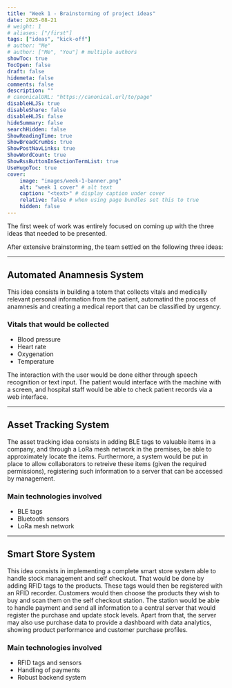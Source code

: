 ```yaml
---
title: "Week 1 - Brainstorming of project ideas"
date: 2025-08-21
# weight: 1
# aliases: ["/first"]
tags: ["ideas", "kick-off"]
# author: "Me"
# author: ["Me", "You"] # multiple authors
showToc: true
TocOpen: false
draft: false
hidemeta: false
comments: false
description: ""
# canonicalURL: "https://canonical.url/to/page"
disableHLJS: true
disableShare: false
disableHLJS: false
hideSummary: false
searchHidden: false
ShowReadingTime: true
ShowBreadCrumbs: true
ShowPostNavLinks: true
ShowWordCount: true
ShowRssButtonInSectionTermList: true
UseHugoToc: true
cover:
    image: "images/week-1-banner.png"
    alt: "week 1 cover" # alt text
    caption: "<text>" # display caption under cover
    relative: false # when using page bundles set this to true
    hidden: false
---
```


The first week of work was entirely focused on coming up with the three ideas that needed to be presented.

After extensive brainstorming, the team settled on the following three ideas:

---

## Automated Anamnesis System
This idea consists in building a totem that collects vitals and medically relevant personal information from the patient,
automatind the process of anamnesis and creating a medical report that can be classified by urgency.

### Vitals that would be collected
- Blood pressure
- Heart rate
- Oxygenation
- Temperature

The interaction with the user would be done either through speech recognition or text input.
The patient would interface with the machine with a screen, and hospital staff would be able to check patient records via a web interface. 

---

## Asset Tracking System
The asset tracking idea consists in adding BLE tags to valuable items in a company,
and through a LoRa mesh network in the premises, be able to approximately locate the items.
Furthermore, a system would be put in place to allow collaborators to retreive these items (given the required permissions),
registering such information to a server that can be accessed by management.

### Main technologies involved
- BLE tags
- Bluetooth sensors
- LoRa mesh network 

---

## Smart Store System
This idea consists in implementing a complete smart store system able to handle stock management and self checkout.
That would be done by adding RFID tags to the products. These tags would then be registered with an RFID recorder.
Customers would then choose the products they wish to buy and scan them on the self checkout station.
The station would be able to handle payment and send all information to a central server that would register the purchase and update stock levels.
Apart from that, the server may also use purchase data to provide a dashboard with data analytics,
showing product performance and customer purchase profiles.

### Main technologies involved
- RFID tags and sensors
- Handling of payments
- Robust backend system
